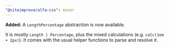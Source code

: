```yaml
---
"@siteimprove/alfa-css": minor
---
```


**Added:** A `LengthPercentage` abstraction is now available.

It is mostly `Length | Percentage`, plus the mixed calculations (e.g. `calc(1em + 2px)`). It comes with the usual helper functions to parse and resolve it.
